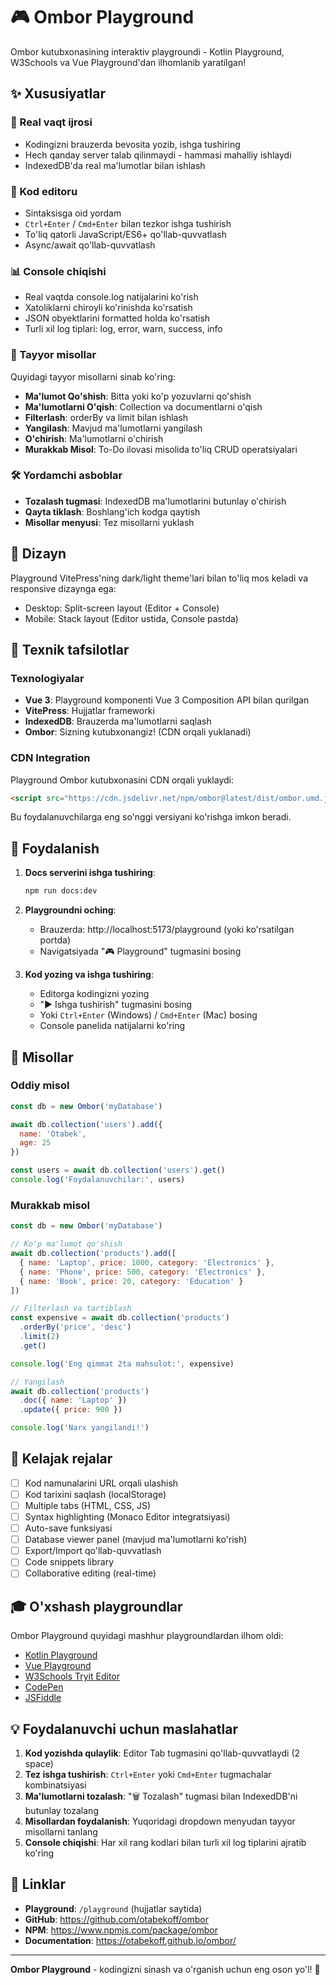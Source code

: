 # 🎮 Ombor Playground

Ombor kutubxonasining interaktiv playgroundi - Kotlin Playground, W3Schools va Vue Playground'dan ilhomlanib yaratilgan!

## ✨ Xususiyatlar

### 🚀 Real vaqt ijrosi
- Kodingizni brauzerda bevosita yozib, ishga tushiring
- Hech qanday server talab qilinmaydi - hammasi mahalliy ishlaydi
- IndexedDB'da real ma'lumotlar bilan ishlash

### 📝 Kod editoru
- Sintaksisga oid yordam
- `Ctrl+Enter` / `Cmd+Enter` bilan tezkor ishga tushirish
- To'liq qatorli JavaScript/ES6+ qo'llab-quvvatlash
- Async/await qo'llab-quvvatlash

### 📊 Console chiqishi
- Real vaqtda console.log natijalarini ko'rish
- Xatoliklarni chiroyli ko'rinishda ko'rsatish
- JSON obyektlarini formatted holda ko'rsatish
- Turli xil log tiplari: log, error, warn, success, info

### 🎯 Tayyor misollar
Quyidagi tayyor misollarni sinab ko'ring:
- **Ma'lumot Qo'shish**: Bitta yoki ko'p yozuvlarni qo'shish
- **Ma'lumotlarni O'qish**: Collection va documentlarni o'qish
- **Filterlash**: orderBy va limit bilan ishlash
- **Yangilash**: Mavjud ma'lumotlarni yangilash
- **O'chirish**: Ma'lumotlarni o'chirish
- **Murakkab Misol**: To-Do ilovasi misolida to'liq CRUD operatsiyalari

### 🛠️ Yordamchi asboblar
- **Tozalash tugmasi**: IndexedDB ma'lumotlarini butunlay o'chirish
- **Qayta tiklash**: Boshlang'ich kodga qaytish
- **Misollar menyusi**: Tez misollarni yuklash

## 🎨 Dizayn

Playground VitePress'ning dark/light theme'lari bilan to'liq mos keladi va responsive dizaynga ega:
- Desktop: Split-screen layout (Editor + Console)
- Mobile: Stack layout (Editor ustida, Console pastda)

## 🔧 Texnik tafsilotlar

### Texnologiyalar
- **Vue 3**: Playground komponenti Vue 3 Composition API bilan qurilgan
- **VitePress**: Hujjatlar frameworki
- **IndexedDB**: Brauzerda ma'lumotlarni saqlash
- **Ombor**: Sizning kutubxonangiz! (CDN orqali yuklanadi)

### CDN Integration
Playground Ombor kutubxonasini CDN orqali yuklaydi:
```html
<script src="https://cdn.jsdelivr.net/npm/ombor@latest/dist/ombor.umd.js"></script>
```

Bu foydalanuvchilarga eng so'nggi versiyani ko'rishga imkon beradi.

## 📱 Foydalanish

1. **Docs serverini ishga tushiring**:
   ```bash
   npm run docs:dev
   ```

2. **Playgroundni oching**:
   - Brauzerda: http://localhost:5173/playground (yoki ko'rsatilgan portda)
   - Navigatsiyada "🎮 Playground" tugmasini bosing

3. **Kod yozing va ishga tushiring**:
   - Editorga kodingizni yozing
   - "▶️ Ishga tushirish" tugmasini bosing
   - Yoki `Ctrl+Enter` (Windows) / `Cmd+Enter` (Mac) bosing
   - Console panelida natijalarni ko'ring

## 🌟 Misollar

### Oddiy misol
```javascript
const db = new Ombor('myDatabase')

await db.collection('users').add({
  name: 'Otabek',
  age: 25
})

const users = await db.collection('users').get()
console.log('Foydalanuvchilar:', users)
```

### Murakkab misol
```javascript
const db = new Ombor('myDatabase')

// Ko'p ma'lumot qo'shish
await db.collection('products').add([
  { name: 'Laptop', price: 1000, category: 'Electronics' },
  { name: 'Phone', price: 500, category: 'Electronics' },
  { name: 'Book', price: 20, category: 'Education' }
])

// Filterlash va tartiblash
const expensive = await db.collection('products')
  .orderBy('price', 'desc')
  .limit(2)
  .get()

console.log('Eng qimmat 2ta mahsulot:', expensive)

// Yangilash
await db.collection('products')
  .doc({ name: 'Laptop' })
  .update({ price: 900 })

console.log('Narx yangilandi!')
```

## 🚀 Kelajak rejalar

- [ ] Kod namunalarini URL orqali ulashish
- [ ] Kod tarixini saqlash (localStorage)
- [ ] Multiple tabs (HTML, CSS, JS)
- [ ] Syntax highlighting (Monaco Editor integratsiyasi)
- [ ] Auto-save funksiyasi
- [ ] Database viewer panel (mavjud ma'lumotlarni ko'rish)
- [ ] Export/Import qo'llab-quvvatlash
- [ ] Code snippets library
- [ ] Collaborative editing (real-time)

## 🎓 O'xshash playgroundlar

Ombor Playground quyidagi mashhur playgroundlardan ilhom oldi:
- [Kotlin Playground](https://play.kotlinlang.org/)
- [Vue Playground](https://play.vuejs.org/)
- [W3Schools Tryit Editor](https://www.w3schools.com/tryit/)
- [CodePen](https://codepen.io/)
- [JSFiddle](https://jsfiddle.net/)

## 💡 Foydalanuvchi uchun maslahatlar

1. **Kod yozishda qulaylik**: Editor Tab tugmasini qo'llab-quvvatlaydi (2 space)
2. **Tez ishga tushirish**: `Ctrl+Enter` yoki `Cmd+Enter` tugmachalar kombinatsiyasi
3. **Ma'lumotlarni tozalash**: "🗑️ Tozalash" tugmasi bilan IndexedDB'ni butunlay tozalang
4. **Misollardan foydalanish**: Yuqoridagi dropdown menyudan tayyor misollarni tanlang
5. **Console chiqishi**: Har xil rang kodlari bilan turli xil log tiplarini ajratib ko'ring

## 🔗 Linklar

- **Playground**: `/playground` (hujjatlar saytida)
- **GitHub**: https://github.com/otabekoff/ombor
- **NPM**: https://www.npmjs.com/package/ombor
- **Documentation**: https://otabekoff.github.io/ombor/

---

**Ombor Playground** - kodingizni sinash va o'rganish uchun eng oson yo'l! 🚀
